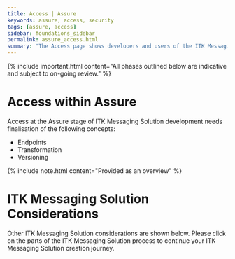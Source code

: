 ```yaml
---
title: Access | Assure
keywords: assure, access, security
tags: [assure, access]
sidebar: foundations_sidebar
permalink: assure_access.html
summary: "The Access page shows developers and users of the ITK Messaging Solution how to access and use ITK Messaging Solution in the test environment"
---
```


{% include important.html content="All phases outlined below are indicative and subject to on-going review." %}

# Access within Assure #

Access at the Assure stage of ITK Messaging Solution development needs finalisation of the following concepts:

- Endpoints
- Transformation
- Versioning

{% include note.html content="Provided as an overview" %}


# ITK Messaging Solution Considerations #

Other ITK Messaging Solution considerations are shown below. Please click on the parts of the ITK Messaging Solution process to continue your ITK Messaging Solution creation journey.



